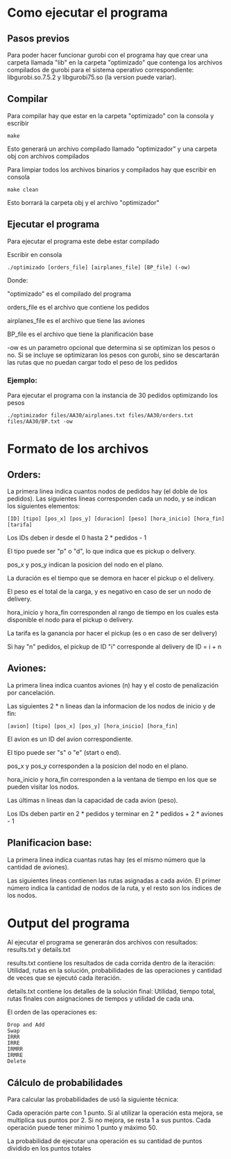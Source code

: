 # Como ejecutar el programa

## Pasos previos

Para poder hacer funcionar gurobi con el programa hay que crear una carpeta llamada "lib" en la carpeta "optimizado" que contenga los archivos compilados de gurobi para el sistema operativo correspondiente: libgurobi.so.7.5.2 y libgurobi75.so (la version puede variar). 

## Compilar

Para compilar hay que estar en la carpeta "optimizado" con la consola y escribir

```
make
```

Esto generará un archivo compilado llamado "optimizador" y una carpeta obj con archivos compilados

Para limpiar todos los archivos binarios y compilados hay que escribir en consola

```
make clean
```

Esto borrará la carpeta obj y el archivo "optimizador"

## Ejecutar el programa

Para ejecutar el programa este debe estar compilado

Escribir en consola 

```
./optimizado [orders_file] [airplanes_file] [BP_file] (-ow)  
```

Donde:

"optimizado" es el compilado del programa

orders_file es el archivo que contiene los pedidos

airplanes_file es el archivo que tiene las aviones

BP_file es el archivo que tiene la planificación base

-ow es un parametro opcional que determina si se optimizan los pesos o no. Si se incluye se optimizaran los pesos con gurobi, sino se descartarán las rutas que no puedan cargar todo el peso de los pedidos

### Ejemplo:

Para ejecutar el programa con la instancia de 30 pedidos optimizando los pesos

```
./optimizador files/AA30/airplanes.txt files/AA30/orders.txt files/AA30/BP.txt -ow 
```

# Formato de los archivos

## Orders:

La primera linea indica cuantos nodos de pedidos hay (el doble de los pedidos).
Las siguientes lineas corresponden cada un nodo, y se indican los siguientes elementos:

```
[ID] [tipo] [pos_x] [pos_y] [duracion] [peso] [hora_inicio] [hora_fin] [tarifa]
```

Los IDs deben ir desde el 0 hasta 2 * pedidos - 1

El tipo puede ser "p" o "d", lo que indica que es pickup o delivery.

pos_x y pos_y indican la posicion del nodo en el plano.

La duración es el tiempo que se demora en hacer el pickup o el delivery.

El peso es el total de la carga, y es negativo en caso de ser un nodo de delivery.

hora_inicio y hora_fin corresponden al rango de tiempo en los cuales esta disponible el nodo para el pickup o delivery.

La tarifa es la ganancia por hacer el pickup (es o en caso de ser delivery)

Si hay "n" pedidos, el pickup de ID "i" corresponde al delivery de ID = i + n

## Aviones:

La primera linea indica cuantos aviones (n) hay y el costo de penalización por cancelación.

Las siguientes 2 * n lineas dan la informacion de los nodos de inicio y de fin:

```
[avion] [tipo] [pos_x] [pos_y] [hora_inicio] [hora_fin]
```

El avion es un ID del avion correspondiente.

El tipo puede ser "s" o "e" (start o end).

pos_x y pos_y corresponden a la posicion del nodo en el plano.

hora_inicio y hora_fin corresponden a la ventana de tiempo en los que se pueden visitar los nodos.

Las últimas n lineas dan la capacidad de cada avion (peso).

Los IDs deben partir en 2 * pedidos y terminar en 2 * pedidos + 2 * aviones - 1

## Planificacion base:

La primera linea indica cuantas rutas hay (es el mismo número que la cantidad de aviones).

Las siguientes lineas contienen las rutas asignadas a cada avión. El primer número indica la cantidad de nodos de la ruta, y el resto son los índices de los nodos.

# Output del programa

Al ejecutar el programa se generarán dos archivos con resultados: results.txt y details.txt

results.txt contiene los resultados de cada corrida dentro de la iteración: Utilidad, rutas en la solución, probabilidades de las operaciones y cantidad de veces que se ejecutó cada iteración.

details.txt contiene los detalles de la solución final: Utilidad, tiempo total, rutas finales con asignaciones de tiempos y utilidad de cada una.

El orden de las operaciones es: 

```
Drop and Add
Swap
IRRR
IRRE
IRMRR
IRMRE
Delete
```

## Cálculo de probabilidades

Para calcular las probabilidades de usó la siguiente técnica:

Cada operación parte con 1 punto. Si al utilizar la operación esta mejora, se multiplica sus puntos por 2. Si no mejora, se resta 1 a sus puntos. Cada operación puede tener mínimo 1 punto y máximo 50.

La probabilidad de ejecutar una operación es su cantidad de puntos dividido en los puntos totales

